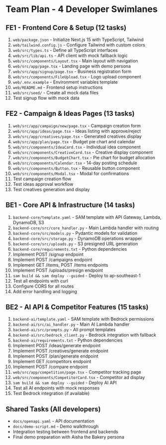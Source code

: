 # Team Plan - 4 Developer Swimlanes

## FE1 - Frontend Core & Setup (12 tasks)
1. `web/package.json` - Initialize Next.js 15 with TypeScript, Tailwind
2. `web/tailwind.config.js` - Configure Tailwind with custom colors
3. `web/src/types.ts` - Define all TypeScript interfaces
4. `web/src/lib/api.ts` - API client with mock fallback logic
5. `web/src/components/Layout.tsx` - Main layout with navigation
6. `web/src/app/page.tsx` - Landing page with demo persona
7. `web/src/app/signup/page.tsx` - Business registration form
8. `web/src/components/FileUpload.tsx` - Logo upload component
9. `web/.env.example` - Environment variables template
10. `web/README.md` - Frontend setup instructions
11. `web/src/seed/` - Create all mock data files
12. Test signup flow with mock data

## FE2 - Campaign & Ideas Pages (13 tasks)
1. `web/src/app/campaign/new/page.tsx` - Campaign creation form
2. `web/src/app/ideas/page.tsx` - Ideas listing with approve/reject
3. `web/src/app/creatives/page.tsx` - Generated creatives display
4. `web/src/app/plan/page.tsx` - Budget pie chart and calendar
5. `web/src/components/IdeaCard.tsx` - Individual idea component
6. `web/src/components/CreativeCard.tsx` - Creative display component
7. `web/src/components/BudgetChart.tsx` - Pie chart for budget allocation
8. `web/src/components/Calendar.tsx` - 14-day posting schedule
9. `web/src/components/Button.tsx` - Reusable button component
10. `web/src/components/Modal.tsx` - Modal for confirmations
11. Test campaign creation flow
12. Test ideas approval workflow
13. Test creatives generation and display

## BE1 - Core API & Infrastructure (14 tasks)
1. `backend-core/template.yaml` - SAM template with API Gateway, Lambda, DynamoDB, S3
2. `backend-core/src/core_handler.py` - Main Lambda handler with routing
3. `backend-core/src/models.py` - Pydantic models for validation
4. `backend-core/src/storage.py` - DynamoDB operations wrapper
5. `backend-core/src/uploads.py` - S3 presigned URL generation
6. `backend-core/requirements.txt` - Python dependencies
7. Implement POST /signup endpoint
8. Implement POST /campaigns endpoint
9. Implement GET /items, POST /items endpoints
10. Implement POST /uploads/presign endpoint
11. `sam build && sam deploy --guided` - Deploy to ap-southeast-1
12. Test all endpoints with curl
13. Configure CORS for all routes
14. Add error handling and logging

## BE2 - AI API & Competitor Features (15 tasks)
1. `backend-ai/template.yaml` - SAM template with Bedrock permissions
2. `backend-ai/src/ai_handler.py` - Main AI Lambda handler
3. `backend-ai/src/prompts.py` - All prompt templates
4. `backend-ai/src/bedrock_client.py` - Bedrock integration with fallback
5. `backend-ai/requirements.txt` - Python dependencies
6. Implement POST /ideas/generate endpoint
7. Implement POST /creatives/generate endpoint
8. Implement POST /plan/generate endpoint
9. Implement GET /competitors endpoint
10. Implement POST /compare endpoint
11. `web/src/app/competition/page.tsx` - Competitor tracking page
12. `web/src/components/CompetitorCard.tsx` - Competitor ad display
13. `sam build && sam deploy --guided` - Deploy AI API
14. Test all AI endpoints with mock responses
15. Test Bedrock integration (if available)

## Shared Tasks (All developers)
- `docs/openapi.yaml` - API documentation
- `docs/demo-script.md` - Demo walkthrough
- Integration testing between frontend and backends
- Final demo preparation with Aisha the Bakery persona